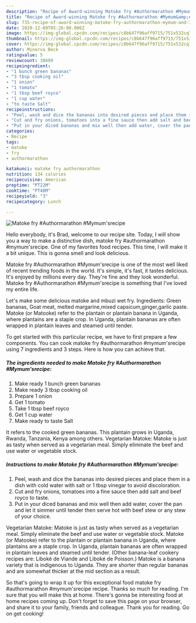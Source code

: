 ```yaml
---
description: "Recipe of Award-winning Matoke fry #Authormarathon #Mymum&amp;#39;srecipe"
title: "Recipe of Award-winning Matoke fry #Authormarathon #Mymum&amp;#39;srecipe"
slug: 735-recipe-of-award-winning-matoke-fry-authormarathon-mymum-and-39-srecipe
date: 2020-12-09T05:26:00.006Z
image: https://img-global.cpcdn.com/recipes/c8b647f96aff9715/751x532cq70/matoke-fry-authormarathon-mymumsrecipe-recipe-main-photo.jpg
thumbnail: https://img-global.cpcdn.com/recipes/c8b647f96aff9715/751x532cq70/matoke-fry-authormarathon-mymumsrecipe-recipe-main-photo.jpg
cover: https://img-global.cpcdn.com/recipes/c8b647f96aff9715/751x532cq70/matoke-fry-authormarathon-mymumsrecipe-recipe-main-photo.jpg
author: Minerva Beck
ratingvalue: 5
reviewcount: 38609
recipeingredient:
- "1 bunch green bananas"
- "3 tbsp cooking oil"
- "1 onion"
- "1 tomato"
- "1 tbsp beef royco"
- "1 cup water"
- "to taste Salt"
recipeinstructions:
- "Peel, wash and dice the bananas into desired pieces and place them in a dish with cold water with salt or 1 tbsp vinegar to avoid discoloration."
- "Cut and fry onions, tomatoes into a fine sauce then add salt and beef royco to taste."
- "Put in your diced bananas and mix well then add water, cover the pan and let it simmer until tender then serve hot with beef stew or any stew of your choice."
categories:
- Recipe
tags:
- matoke
- fry
- authormarathon

katakunci: matoke fry authormarathon 
nutrition: 134 calories
recipecuisine: American
preptime: "PT22M"
cooktime: "PT40M"
recipeyield: "3"
recipecategory: Lunch

---
```



![Matoke fry #Authormarathon #Mymum&#39;srecipe](https://img-global.cpcdn.com/recipes/c8b647f96aff9715/751x532cq70/matoke-fry-authormarathon-mymumsrecipe-recipe-main-photo.jpg)

Hello everybody, it's Brad, welcome to our recipe site. Today, I will show you a way to make a distinctive dish, matoke fry #authormarathon #mymum&#39;srecipe. One of my favorites food recipes. This time, I will make it a bit unique. This is gonna smell and look delicious.

Matoke fry #Authormarathon #Mymum&#39;srecipe is one of the most well liked of recent trending foods in the world. It's simple, it's fast, it tastes delicious. It's enjoyed by millions every day. They're fine and they look wonderful. Matoke fry #Authormarathon #Mymum&#39;srecipe is something that I've loved my entire life.

Let&#39;s make some delicious matoke and mbuzi wet fry. Ingredients: Green bananas, Goat meat, melted margarine,mixed capsicum,ginger,garlic paste. Matoke (or Matooke) refer to the plantain or plantain banana in Uganda, where plantains are a staple crop. In Uganda, plantain bananas are often wrapped in plantain leaves and steamed until tender.


To get started with this particular recipe, we have to first prepare a few components. You can cook matoke fry #authormarathon #mymum&#39;srecipe using 7 ingredients and 3 steps. Here is how you can achieve that.

<!--inarticleads1-->

##### The ingredients needed to make Matoke fry #Authormarathon #Mymum&#39;srecipe:

1. Make ready 1 bunch green bananas
1. Make ready 3 tbsp cooking oil
1. Prepare 1 onion
1. Get 1 tomato
1. Take 1 tbsp beef royco
1. Get 1 cup water
1. Make ready to taste Salt


It refers to the cooked green bananas. This plantain grows in Uganda, Rwanda, Tanzania, Kenya among others. Vegetarian Matoke: Matoke is just as tasty when served as a vegetarian meal. Simply eliminate the beef and use water or vegetable stock. 

<!--inarticleads2-->

##### Instructions to make Matoke fry #Authormarathon #Mymum&#39;srecipe:

1. Peel, wash and dice the bananas into desired pieces and place them in a dish with cold water with salt or 1 tbsp vinegar to avoid discoloration.
1. Cut and fry onions, tomatoes into a fine sauce then add salt and beef royco to taste.
1. Put in your diced bananas and mix well then add water, cover the pan and let it simmer until tender then serve hot with beef stew or any stew of your choice.


Vegetarian Matoke: Matoke is just as tasty when served as a vegetarian meal. Simply eliminate the beef and use water or vegetable stock. Matoke (or Matooke) refer to the plantain or plantain banana in Uganda, where plantains are a staple crop. In Uganda, plantain bananas are often wrapped in plantain leaves and steamed until tender. (Other banana-leaf cookery recipes are: Liboké de Viande and Liboké de Poisson.) Matoke is a banana variety that is indigenous to Uganda. They are shorter than regular bananas and are somewhat thicker at the mid section as a result. 

So that's going to wrap it up for this exceptional food matoke fry #authormarathon #mymum&#39;srecipe recipe. Thanks so much for reading. I'm sure that you will make this at home. There's gonna be interesting food at home recipes coming up. Don't forget to save this page on your browser, and share it to your family, friends and colleague. Thank you for reading. Go on get cooking!
